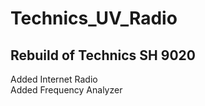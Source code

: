 # Technics_UV_Radio

## Rebuild of Technics SH 9020

Added Internet Radio\
Added Frequency Analyzer
